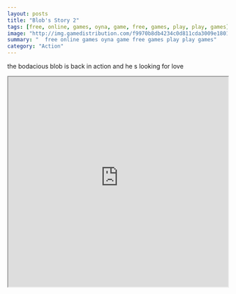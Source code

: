 ```yaml
---
layout: posts
title: "Blob's Story 2"
tags: [free, online, games, oyna, game, free, games, play, play, games]
image: "http://img.gamedistribution.com/f9970b8db4234c0d811cda3009e18010.jpg"
summary: "  free online games oyna game free games play play games"
category: "Action"
---
```


the bodacious blob is back in action and he s looking for love

<iframe width="100%" height="480px;" src="http://flash.gamedistribution.com?game=f9970b8db4234c0d811cda3009e18010"></iframe>